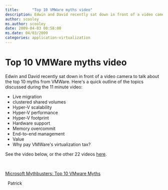 ```yaml
---
title:      "Top 10 VMWare myths video"
description: Edwin and David recently sat down in front of a video camera to talk about the top 10 myths from VMWare.
author: scooley
ms.author: scooley
date: 2009-04-03 00:58:00
ms.date: 04/03/2009
categories: application-virtualization
---
```

# Top 10 VMWare myths video

Edwin and David recently sat down in front of a video camera to talk about the top 10 myths from VMWare. Here's a quick outline of the topics discussed during the 11 minute video: 

  * Live migration
  * clustered shared volumes
  * Hyper-V scalability
  * Hyper-V performance
  * Hyper-V footprint
  * Hardware support
  * Memory overcommit
  * End-to-end management
  * Value
  * Why pay VMWare's virtualization tax?



See the video below, or the other 22 videos [here](https://www.microsoft.com/video/en/us/related?video=c754f940-b5a1-43ee-99f1-d9e083dbc81a "Microsoft virtualization videos").

 

  
[Microsoft Mythbusters: Top 10 VMware Myths](https://www.microsoft.com/video/en/us/details/f8c3314f-c82d-4f8d-8b19-6a59733670f8?vp_evt=eref&vp_video=Microsoft+Mythbusters%3a+Top+10+VMware+Myths)

  Patrick

 
